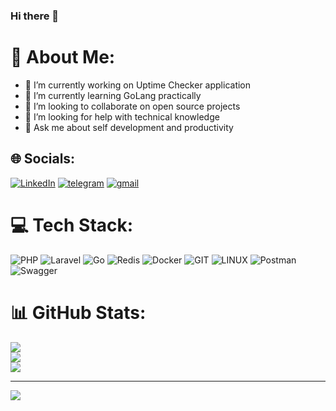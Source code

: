 ### Hi there 👋

# 💫 About Me:
- 🔭 I’m currently working on Uptime Checker application
- 🌱 I’m currently learning GoLang practically
- 👯 I’m looking to collaborate on open source projects
- 🤔 I’m looking for help with technical knowledge
- 💬 Ask me about self development and productivity

## 🌐 Socials:
[![LinkedIn](https://img.shields.io/badge/LinkedIn-%230077B5.svg?logo=linkedin&logoColor=white)](https://linkedin.com/in/iya30n) [![telegram](https://img.shields.io/badge/Telegram-2CA5E0?logo=telegram&logoColor=white)](https://t.me/iya30n) [![gmail](https://img.shields.io/badge/Email-D14836?logo=Gmail&logoColor=white)](mailto:varmeziyaryasin@gmail.com)

# 💻 Tech Stack:
![PHP](https://img.shields.io/badge/php-%23777BB4.svg?style=for-the-badge&logo=php&logoColor=white) ![Laravel](https://img.shields.io/badge/laravel-%23FF2D20.svg?style=for-the-badge&logo=laravel&logoColor=white) ![Go](https://img.shields.io/badge/go-%2300ADD8.svg?style=for-the-badge&logo=go&logoColor=white) ![Redis](https://img.shields.io/badge/redis-%23DD0031.svg?style=for-the-badge&logo=redis&logoColor=white) ![Docker](https://img.shields.io/badge/docker-%230db7ed.svg?style=for-the-badge&logo=docker&logoColor=white) ![GIT](https://img.shields.io/badge/Git-fc6d26?style=for-the-badge&logo=git&logoColor=white) ![LINUX](https://img.shields.io/badge/Linux-FCC624?style=for-the-badge&logo=linux&logoColor=black) ![Postman](https://img.shields.io/badge/Postman-FF6C37?style=for-the-badge&logo=postman&logoColor=white) ![Swagger](https://img.shields.io/badge/-Swagger-%23Clojure?style=for-the-badge&logo=swagger&logoColor=white)
# 📊 GitHub Stats:
![](https://github-readme-stats.vercel.app/api?username=iya30n&theme=radical&hide_border=false&include_all_commits=false&count_private=false)<br/>
![](https://github-readme-streak-stats.herokuapp.com/?user=iya30n&theme=radical&hide_border=false)<br/>
![](https://github-readme-stats.vercel.app/api/top-langs/?username=iya30n&theme=radical&hide_border=false&include_all_commits=false&count_private=false&layout=compact)

---
[![](https://visitcount.itsvg.in/api?id=iya30n&icon=5&color=0)](https://visitcount.itsvg.in)

<!-- Proudly created with GPRM ( https://gprm.itsvg.in ) -->
